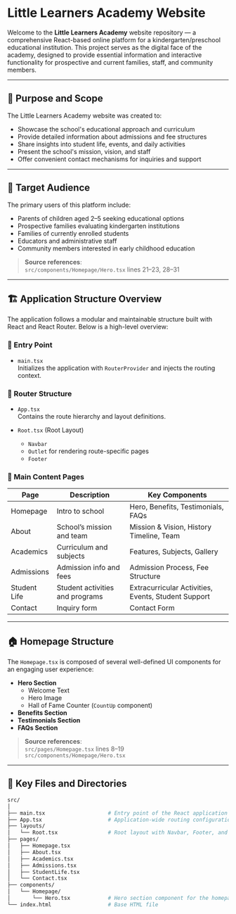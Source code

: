 # Little Learners Academy Website

Welcome to the **Little Learners Academy** website repository — a comprehensive React-based online platform for a kindergarten/preschool educational institution. This project serves as the digital face of the academy, designed to provide essential information and interactive functionality for prospective and current families, staff, and community members.

---

## 📌 Purpose and Scope

The Little Learners Academy website was created to:

- Showcase the school's educational approach and curriculum
- Provide detailed information about admissions and fee structures
- Share insights into student life, events, and daily activities
- Present the school's mission, vision, and staff
- Offer convenient contact mechanisms for inquiries and support

---

## 👥 Target Audience

The primary users of this platform include:

- Parents of children aged 2–5 seeking educational options
- Prospective families evaluating kindergarten institutions
- Families of currently enrolled students
- Educators and administrative staff
- Community members interested in early childhood education

> **Source references**:  
> `src/components/Homepage/Hero.tsx` lines 21–23, 28–31

---

## 🏗️ Application Structure Overview

The application follows a modular and maintainable structure built with React and React Router. Below is a high-level overview:

### 📁 Entry Point

- `main.tsx`  
  Initializes the application with `RouterProvider` and injects the routing context.

### 🧭 Router Structure

- `App.tsx`  
  Contains the route hierarchy and layout definitions.

- `Root.tsx` (Root Layout)  
  - `Navbar`  
  - `Outlet` for rendering route-specific pages  
  - `Footer`

### 🧱 Main Content Pages

| Page         | Description                             | Key Components                                      |
|--------------|-----------------------------------------|-----------------------------------------------------|
| Homepage     | Intro to school                         | Hero, Benefits, Testimonials, FAQs                  |
| About        | School’s mission and team               | Mission & Vision, History Timeline, Team            |
| Academics    | Curriculum and subjects                 | Features, Subjects, Gallery                         |
| Admissions   | Admission info and fees                 | Admission Process, Fee Structure                    |
| Student Life | Student activities and programs         | Extracurricular Activities, Events, Student Support |
| Contact      | Inquiry form                            | Contact Form                                        |

---

## 🏠 Homepage Structure

The `Homepage.tsx` is composed of several well-defined UI components for an engaging user experience:

- **Hero Section**
  - Welcome Text
  - Hero Image
  - Hall of Fame Counter (`CountUp` component)
- **Benefits Section**
- **Testimonials Section**
- **FAQs Section**

> **Source references**:  
> `src/pages/Homepage.tsx` lines 8–19  
> `src/components/Homepage/Hero.tsx`

---

## 📌 Key Files and Directories

```bash
src/
│
├── main.tsx                    # Entry point of the React application
├── App.tsx                     # Application-wide routing configuration
├── layouts/
│   └── Root.tsx                # Root layout with Navbar, Footer, and Outlet
├── pages/
│   ├── Homepage.tsx
│   ├── About.tsx
│   ├── Academics.tsx
│   ├── Admissions.tsx
│   ├── StudentLife.tsx
│   └── Contact.tsx
├── components/
│   └── Homepage/
│       └── Hero.tsx            # Hero section component for the homepage
└── index.html                  # Base HTML file
